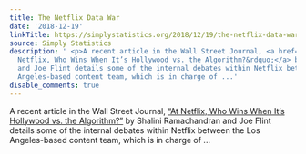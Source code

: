 ```yaml
---
title: The Netflix Data War
date: '2018-12-19'
linkTitle: https://simplystatistics.org/2018/12/19/the-netflix-data-war/
source: Simply Statistics
description: ' <p>A recent article in the Wall Street Journal, <a href="https://www.wsj.com/articles/at-netflix-who-wins-when-its-hollywood-vs-the-algorithm-1541826015?emailToken=43ff1b39ad606a5db59c9fcf2d69741fSCIKNr2MhQ2fDt14GnpJCnpmuOt4cIRNRVTmT3dVTRtcCRfo9MAfxHbyK7XQlCGz9nkhmaBGU/K/gkZ+EeG5tJ6k/mjzxfV4AzIWJiG6g529n+n9dS0XOrKDelzIe3qd&amp;reflink=article_copyURL_share">&ldquo;At
  Netflix, Who Wins When It’s Hollywood vs. the Algorithm?&rdquo;</a> by Shalini Ramachandran
  and Joe Flint details some of the internal debates within Netflix between the Los
  Angeles-based content team, which is in charge of ...'
disable_comments: true
---
```

 <p>A recent article in the Wall Street Journal, <a href="https://www.wsj.com/articles/at-netflix-who-wins-when-its-hollywood-vs-the-algorithm-1541826015?emailToken=43ff1b39ad606a5db59c9fcf2d69741fSCIKNr2MhQ2fDt14GnpJCnpmuOt4cIRNRVTmT3dVTRtcCRfo9MAfxHbyK7XQlCGz9nkhmaBGU/K/gkZ+EeG5tJ6k/mjzxfV4AzIWJiG6g529n+n9dS0XOrKDelzIe3qd&amp;reflink=article_copyURL_share">&ldquo;At Netflix, Who Wins When It’s Hollywood vs. the Algorithm?&rdquo;</a> by Shalini Ramachandran and Joe Flint details some of the internal debates within Netflix between the Los Angeles-based content team, which is in charge of ...